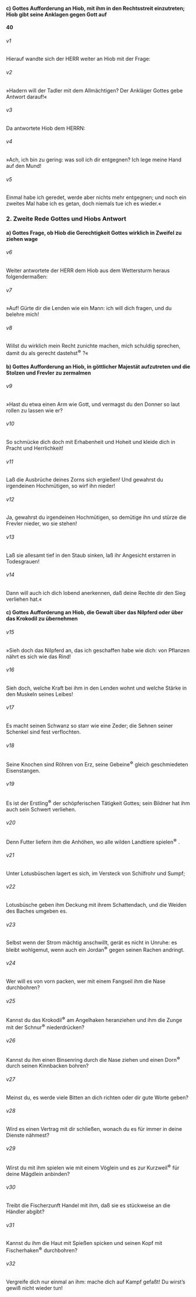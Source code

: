 #### c) Gottes Aufforderung an Hiob, mit ihm in den Rechtsstreit einzutreten; Hiob gibt seine Anklagen gegen Gott auf

__40__

###### v1
Hierauf wandte sich der HERR weiter an Hiob mit der Frage:

###### v2
»Hadern will der Tadler mit dem Allmächtigen? Der Ankläger Gottes gebe Antwort darauf!«


###### v3
Da antwortete Hiob dem HERRN:

###### v4
»Ach, ich bin zu gering: was soll ich dir entgegnen? Ich lege meine Hand auf den Mund!

###### v5
Einmal habe ich geredet, werde aber nichts mehr entgegnen; und noch ein zweites Mal habe ich es getan, doch niemals tue ich es wieder.«

### 2. Zweite Rede Gottes und Hiobs Antwort

#### a) Gottes Frage, ob Hiob die Gerechtigkeit Gottes wirklich in Zweifel zu ziehen wage


###### v6
Weiter antwortete der HERR dem Hiob aus dem Wettersturm heraus folgendermaßen:


###### v7
»Auf! Gürte dir die Lenden wie ein Mann: ich will dich fragen, und du belehre mich!

###### v8
Willst du wirklich mein Recht zunichte machen, mich schuldig sprechen, damit du als gerecht dastehst<sup title="= recht behältst">&#x2732;</sup>
?«

#### b) Gottes Aufforderung an Hiob, in göttlicher Majestät aufzutreten und die Stolzen und Frevler zu zermalmen


###### v9
»Hast du etwa einen Arm wie Gott, und vermagst du den Donner so laut rollen zu lassen wie er?

###### v10
So schmücke dich doch mit Erhabenheit und Hoheit und kleide dich in Pracht und Herrlichkeit!

###### v11
Laß die Ausbrüche deines Zorns sich ergießen! Und gewahrst du irgendeinen Hochmütigen, so wirf ihn nieder!

###### v12
Ja, gewahrst du irgendeinen Hochmütigen, so demütige ihn und stürze die Frevler nieder, wo sie stehen!

###### v13
Laß sie allesamt tief in den Staub sinken, laß ihr Angesicht erstarren in Todesgrauen!

###### v14
Dann will auch ich dich lobend anerkennen, daß deine Rechte dir den Sieg verliehen hat.«

#### c) Gottes Aufforderung an Hiob, die Gewalt über das Nilpferd oder über das Krokodil zu übernehmen


###### v15
»Sieh doch das Nilpferd an, das ich geschaffen habe wie dich: von Pflanzen nährt es sich wie das Rind!

###### v16
Sieh doch, welche Kraft bei ihm in den Lenden wohnt und welche Stärke in den Muskeln seines Leibes!

###### v17
Es macht seinen Schwanz so starr wie eine Zeder; die Sehnen seiner Schenkel sind fest verflochten.

###### v18
Seine Knochen sind Röhren von Erz, seine Gebeine<sup title="oder: Schulterblätter">&#x2732;</sup>
 gleich geschmiedeten Eisenstangen.

###### v19
Es ist der Erstling<sup title="= das Meisterstück">&#x2732;</sup>
 der schöpferischen Tätigkeit Gottes; sein Bildner hat ihm auch sein Schwert verliehen.

###### v20
Denn Futter liefern ihm die Anhöhen, wo alle wilden Landtiere spielen<sup title="= sich lustig tummeln">&#x2732;</sup>
.

###### v21
Unter Lotusbüschen lagert es sich, im Versteck von Schilfrohr und Sumpf;

###### v22
Lotusbüsche geben ihm Deckung mit ihrem Schattendach, und die Weiden des Baches umgeben es.

###### v23
Selbst wenn der Strom mächtig anschwillt, gerät es nicht in Unruhe: es bleibt wohlgemut, wenn auch ein Jordan<sup title="oder: Sturzbach">&#x2732;</sup>
 gegen seinen Rachen andringt.

###### v24
Wer will es von vorn packen, wer mit einem Fangseil ihm die Nase durchbohren?


###### v25
Kannst du das Krokodil<sup title="eig. der Leviathan">&#x2732;</sup>
 am Angelhaken heranziehen und ihm die Zunge mit der Schnur<sup title="oder: dem Fangseil">&#x2732;</sup>
 niederdrücken?

###### v26
Kannst du ihm einen Binsenring durch die Nase ziehen und einen Dorn<sup title="= Haken">&#x2732;</sup>
 durch seinen Kinnbacken bohren?

###### v27
Meinst du, es werde viele Bitten an dich richten oder dir gute Worte geben?

###### v28
Wird es einen Vertrag mit dir schließen, wonach du es für immer in deine Dienste nähmest?

###### v29
Wirst du mit ihm spielen wie mit einem Vöglein und es zur Kurzweil<sup title="= als Spielzeug">&#x2732;</sup>
 für deine Mägdlein anbinden?

###### v30
Treibt die Fischerzunft Handel mit ihm, daß sie es stückweise an die Händler abgibt?

###### v31
Kannst du ihm die Haut mit Spießen spicken und seinen Kopf mit Fischerhaken<sup title="= Harpunen">&#x2732;</sup>
 durchbohren?

###### v32
Vergreife dich nur einmal an ihm: mache dich auf Kampf gefaßt! Du wirst’s gewiß nicht wieder tun!